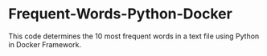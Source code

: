 # Frequent-Words-Python-Docker
This code determines the 10 most frequent words in a text file using Python in Docker Framework.
